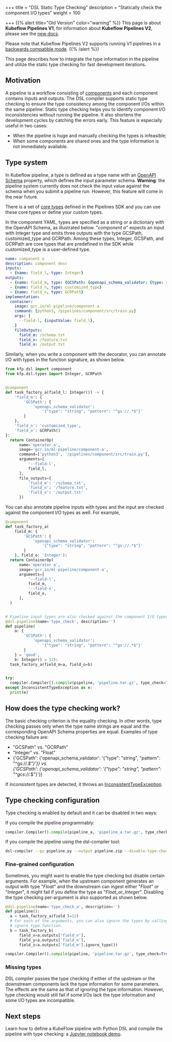 +++
title = "DSL Static Type Checking"
description = "Statically check the component I/O types"
weight = 100
                    
+++
{{% alert title="Old Version" color="warning" %}}
This page is about __Kubeflow Pipelines V1__, for information about __Kubeflow Pipelines V2__, please see the [new docs](/docs/components/pipelines).

Please note that Kubeflow Pipelines V2 supports running V1 pipelines in a [backwards compatible mode](/docs/components/pipelines/user-guides/migration).
{{% /alert %}}

This page describes how to integrate the type information in the pipeline and utilize the 
static type checking for fast development iterations.

## Motivation

A pipeline is a workflow consisting of [components](/docs/components/pipelines/legacy-v1/sdk/component-development/#overview-of-pipelines-and-components) and each
component contains inputs and outputs. The DSL compiler supports static type checking to ensure the type consistency among the component
I/Os within the same pipeline. Static type checking helps you to identify component I/O inconsistencies without running the pipeline. 
It also shortens the development cycles by catching the errors early. 
This feature is especially useful in two cases: 

* When the pipeline is huge and manually checking the types is infeasible; 
* When some components are shared ones and the type information is not immediately available.

## Type system  

In Kubeflow pipeline, a type is defined as a type name with an [OpenAPI Schema](https://github.com/OAI/OpenAPI-Specification/blob/master/versions/3.0.0.md)
property, which defines the input parameter schema. **Warning**: the pipeline system 
currently does not check the input value against the schema when you submit a pipeline run. However, this feature will come in the near 
future. 

There is a set of [core types](https://github.com/kubeflow/pipelines/blob/sdk/release-1.8/sdk/python/kfp/dsl/types.py) defined in the 
Pipelines SDK and you can use these core types or define your custom types. 

In the component YAML, types are specified as a string or a dictionary with the OpenAPI Schema, as illustrated below.
"*component a*" expects an input with Integer type and emits three outputs with the type GCSPath, customized_type and GCRPath. 
Among these types, Integer, GCSPath, and GCRPath are core types that are predefined in the SDK while customized_type is a user-defined
type.  

```yaml
name: component a
description: component desc
inputs:
  - {name: field_l, type: Integer}
outputs:
  - {name: field_m, type: {GCSPath: {openapi_schema_validator: {type: string, pattern: "^gs://.*$" } }}}
  - {name: field_n, type: customized_type}
  - {name: field_o, type: GCRPath} 
implementation:
  container:
    image: gcr.io/ml-pipeline/component-a
    command: [python3, /pipelines/component/src/train.py]
    args: [
      --field-l, {inputValue: field_l},
    ]
    fileOutputs: 
      field_m: /schema.txt
      field_n: /feature.txt
      field_o: /output.txt
```

Similarly, when you write a component with the decorator, you can annotate I/O with types in the function signature, as shown below.

```python
from kfp.dsl import component
from kfp.dsl.types import Integer, GCRPath


@component
def task_factory_a(field_l: Integer()) -> {
    'field_m': {
        'GCSPath': {
            'openapi_schema_validator':
                '{"type": "string", "pattern": "^gs://.*$"}'
        }
    },
    'field_n': 'customized_type',
    'field_o': GCRPath()
}:
  return ContainerOp(
      name='operator a',
      image='gcr.io/ml-pipeline/component-a',
      command=['python3', '/pipelines/component/src/train.py'],
      arguments=[
          '--field-l',
          field_l,
      ],
      file_outputs={
          'field_m': '/schema.txt',
          'field_n': '/feature.txt',
          'field_o': '/output.txt'
      })
```

You can also annotate pipeline inputs with types and the input are checked against the component I/O types as well. For example,

```python
@component
def task_factory_a(
    field_m: {
        'GCSPath': {
            'openapi_schema_validator':
                '{"type": "string", "pattern": "^gs://.*$"}'
        }
    }, field_o: 'Integer'):
  return ContainerOp(
      name='operator a',
      image='gcr.io/ml-pipeline/component-a',
      arguments=[
          '--field-l',
          field_m,
          '--field-o',
          field_o,
      ],
  )


# Pipeline input types are also checked against the component I/O types.
@dsl.pipeline(name='type_check', description='')
def pipeline(
    a: {
        'GCSPath': {
            'openapi_schema_validator':
                '{"type": "string", "pattern": "^gs://.*$"}'
        }
    } = 'good',
    b: Integer() = 12):
  task_factory_a(field_m=a, field_o=b)


try:
  compiler.Compiler().compile(pipeline, 'pipeline.tar.gz', type_check=True)
except InconsistentTypeException as e:
  print(e)
```

## How does the type checking work?

The basic checking criterion is the equality checking. In other words, type checking passes only when the type name strings are equal
and the corresponding OpenAPI Schema properties are equal. Examples of type checking failure are:

* "GCSPath" vs. "GCRPath"
* "Integer" vs. "Float"
* {'GCSPath': {'openapi_schema_validator': '{"type": "string", "pattern": "^gs://.*$"}'}} vs.  
{'GCSPath': {'openapi_schema_validator': '{"type": "string", "pattern": "^gcs://.*$"}'}}

If inconsistent types are detected, it throws an [InconsistentTypeException](https://github.com/kubeflow/pipelines/blob/sdk/release-1.8/sdk/python/kfp/dsl/types.py).


## Type checking configuration

Type checking is enabled by default and it can be disabled in two ways:

If you compile the pipeline programmably:

```python
compiler.Compiler().compile(pipeline_a, 'pipeline_a.tar.gz', type_check=False)
```

If you compile the pipeline using the dsl-compiler tool:

```bash
dsl-compiler --py pipeline.py --output pipeline.zip --disable-type-check
```

### Fine-grained configuration

Sometimes, you might want to enable the type checking but disable certain arguments. For example, 
when the upstream component generates an output with type "*Float*" and the downstream can ingest either 
"*Float*" or "*Integer*", it might fail if you define the type as "*Float_or_Integer*". 
Disabling the type checking per-argument is also supported as shown below.

```python
@dsl.pipeline(name='type_check_a', description='')
def pipeline():
  a = task_factory_a(field_l=12)
  # For each of the arguments, you can also ignore the types by calling
  # ignore_type function.
  b = task_factory_b(
      field_x=a.outputs['field_n'],
      field_y=a.outputs['field_o'],
      field_z=a.outputs['field_m'].ignore_type())

compiler.Compiler().compile(pipeline, 'pipeline.tar.gz', type_check=True)
```

### Missing types

DSL compiler passes the type checking if either of the upstream or the downstream components lack the type information for some parameters. 
The effects are the same as that of ignoring the type information. However, 
type checking would still fail if some I/Os lack the type information and some I/O types are incompatible.

## Next steps

Learn how to define a KubeFlow pipeline with Python DSL and compile the
pipeline with type checking: a 
[Jupyter notebook demo](https://github.com/kubeflow/pipelines/blob/sdk/release-1.8/samples/core/dsl_static_type_checking/dsl_static_type_checking.ipynb).
